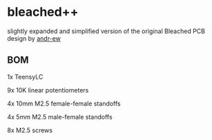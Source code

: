 # bleached++
slightly expanded and simplified version of the original Bleached PCB design by [andr-ew](https://github.com/andr-ew/bleached)


## BOM

1x TeensyLC

9x 10K linear potentiometers

4x 10mm M2.5 female-female standoffs

4x 5mm M2.5 male-female standoffs

8x M2.5 screws
